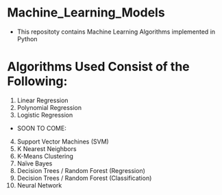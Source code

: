 # Machine_Learning_Models

* This repositoty contains Machine Learning Algorithms implemented in Python

# Algorithms Used Consist of the Following:

1. Linear Regression
2. Polynomial Regression
3. Logistic Regression

* SOON TO COME:
4. Support Vector Machines (SVM)
5. K Nearest Neighbors
6. K-Means Clustering
7. Naïve Bayes 
8. Decision Trees / Random Forest (Regression)
9. Decision Trees / Random Forest (Classification)
10. Neural Network
